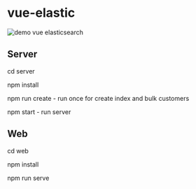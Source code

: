 # vue-elastic

![demo vue elasticsearch](https://github.com/attikos/vue-elastic/blob/main/demo.gif)

## Server

cd server

npm install

npm run create - run once for create index and bulk customers

npm start - run server

## Web

cd web

npm install

npm run serve
